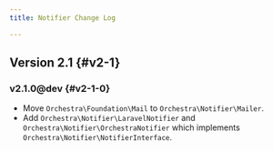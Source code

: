 ```yaml
---
title: Notifier Change Log

---
```


## Version 2.1 {#v2-1}

### v2.1.0@dev {#v2-1-0}

* Move `Orchestra\Foundation\Mail` to `Orchestra\Notifier\Mailer`.
* Add `Orchestra\Notifier\LaravelNotifier` and `Orchestra\Notifier\OrchestraNotifier` which implements `Orchestra\Notifier\NotifierInterface`.
